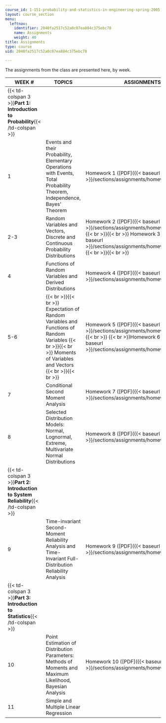 ```yaml
---
course_id: 1-151-probability-and-statistics-in-engineering-spring-2005
layout: course_section
menu:
  leftnav:
    identifier: 2040fa2517c52a0c07ea884c375ebc78
    name: Assignments
    weight: 40
title: Assignments
type: course
uid: 2040fa2517c52a0c07ea884c375ebc78

---
```


The assignments from the class are presented here, by week.

| WEEK # | TOPICS | ASSIGNMENTS |
| --- | --- | --- |
| {{< td-colspan 3 >}}**Part 1: Introduction to Probability**{{< /td-colspan >}} |||
| 1 | Events and their Probability, Elementary Operations with Events, Total Probability Theorem, Independence, Bayes' Theorem | Homework 1 ([PDF]({{< baseurl >}}/sections/assignments/homework_1_2005)) |
| 2-3 | Random Variables and Vectors, Discrete and Continuous Probability Distributions | Homework 2 ([PDF]({{< baseurl >}}/sections/assignments/homework_2_2005)) {{< br >}}{{< br >}} Homework 3 ([PDF]({{< baseurl >}}/sections/assignments/homework_3_2005)) {{< br >}}{{< br >}}  |
| 4 | Functions of Random Variables and Derived Distributions | Homework 4 ([PDF]({{< baseurl >}}/sections/assignments/homework_4_2005)) |
| 5-6 |  {{< br >}}{{< br >}} Expectation of Random Variables and Functions of Random Variables {{< br >}}{{< br >}} Moments of Variables and Vectors {{< br >}}{{< br >}}  | Homework 5 ([PDF]({{< baseurl >}}/sections/assignments/homework_5_2005))  {{< br >}}  {{< br >}}Homework 6 ([PDF]({{< baseurl >}}/sections/assignments/homework_6_2005)) |
| 7 | Conditional Second Moment Analysis | Homework 7 ([PDF]({{< baseurl >}}/sections/assignments/homework_7_2005)) |
| 8 | Selected Distribution Models: Normal, Lognormal, Extreme, Multivariate Normal Distributions | Homework 8 ([PDF]({{< baseurl >}}/sections/assignments/homework_8_2005)) |
| {{< td-colspan 3 >}}**Part 2: Introduction to System Reliability**{{< /td-colspan >}} |||
| 9 | Time-invariant Second-Moment Reliability Analysis and Time-Invariant Full-Distribution Reliability Analysis | Homework 9 ([PDF]({{< baseurl >}}/sections/assignments/homework_9_2005)) |
| {{< td-colspan 3 >}}**Part 3: Introduction to Statistics**{{< /td-colspan >}} |||
| 10 | Point Estimation of Distribution Parameters: Methods of Moments and Maximum Likelihood, Bayesian Analysis | Homework 10 ([PDF]({{< baseurl >}}/sections/assignments/homework_10_2005)) |
| 11 | Simple and Multiple Linear Regression |
